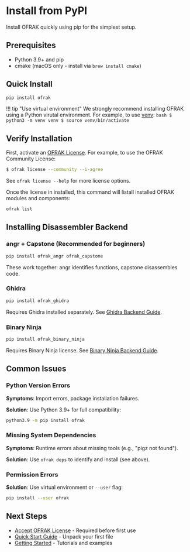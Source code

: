 # Install from PyPI

Install OFRAK quickly using pip for the simplest setup.

## Prerequisites

- Python 3.9+ and pip
- cmake (macOS only - install via `brew install cmake`)

## Quick Install

```bash
pip install ofrak
```

!!! tip "Use virtual environment"
    We strongly recommend installing OFRAK using a Python virutal environment.
    For example, to use [venv](https://docs.python.org/3/library/venv.html):
    ```bash
    $ python3 -m venv venv
    $ source venv/bin/activate
    ```

## Verify Installation
First, activate an [OFRAK License](../license.md). For example, to use the OFRAK Community License:
```bash
$ ofrak license --community --i-agree
```

See `ofrak license --help` for more license options.

Once the license in installed, this command will listall installed OFRAK modules and components:

```bash
ofrak list
```

## Installing Disassembler Backend

### angr + Capstone (Recommended for beginners)

```bash
pip install ofrak_angr ofrak_capstone
```

These work together: angr identifies functions, capstone disassembles code.

### Ghidra

```bash
pip install ofrak_ghidra
```

Requires Ghidra installed separately. See [Ghidra Backend Guide](../user-guide/disassembler-backends/ghidra.md).

### Binary Ninja

```bash
pip install ofrak_binary_ninja
```

Requires Binary Ninja license. See [Binary Ninja Backend Guide](../user-guide/disassembler-backends/binary_ninja.md).

## Common Issues

### Python Version Errors

**Symptoms**: Import errors, package installation failures.

**Solution**: Use Python 3.9+ for full compatibility:
```bash
python3.9 -m pip install ofrak
```

### Missing System Dependencies

**Symptoms**: Runtime errors about missing tools (e.g., "pigz not found").

**Solution**: Use `ofrak deps` to identify and install (see above).

### Permission Errors

**Solution**: Use virtual environment or `--user` flag:
```bash
pip install --user ofrak
```

## Next Steps

- [Accept OFRAK License](../getting-started.md#quick-start) - Required before first use
- [Quick Start Guide](../getting-started.md#quick-start) - Unpack your first file
- [Getting Started](../getting-started.md) - Tutorials and examples
